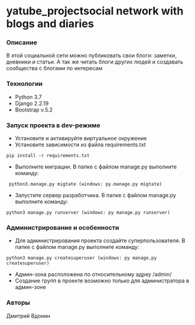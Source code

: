 # yatube_projectsocial network with blogs and diaries
### Описание
В этой социальной сети можно публиковать свои блоги: заметки, дневники и статьи. А так же читать блоги других людей и создавать сообщества с блогами по интересам
### Технологии
- Python 3.7
- Django 2.2.19
- Bootstrap v.5.2
### Запуск проекта в dev-режиме
- Установите и активируйте виртуальное окружение
- Установите зависимости из файла requirements.txt
```
pip install -r requirements.txt
``` 
- Выполните миграции. В папке с файлом manage.py выполните команду:
```
 python3.manage.py migtate (windows: py.manage.py migtate)
 ```
- Запустите сервер разработчика. В папке с файлом manage.py выполните команду:
```
python3 manage.py runserver (windows: py manage.py runserver)
```
### Администрирование и особенности
- Для администрирования проекта создайте суперпользователя. В папке с файлом manage.py выполните команду:
```
python3 manage.py createsuperuser (windows: py manage.py createsuperuser)
```
- Админ-зона расположена по относительному адреу /admin/
- Создание групп в проекте возможно только для администратора в админ-зоне
### Авторы
Дмитрий Вдонин
